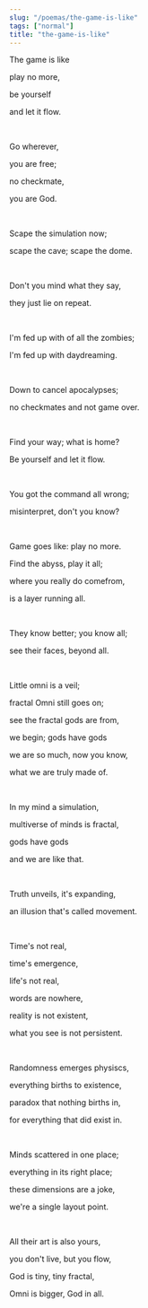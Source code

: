 ```yaml
---
slug: "/poemas/the-game-is-like"
tags: ["normal"]
title: "the-game-is-like"
---
```

The game is like

play no more,

be yourself

and let it flow.

&nbsp;

Go wherever,

you are free;

no checkmate,

you are God.

&nbsp;

Scape the simulation now;

scape the cave; scape the dome.

&nbsp;

Don't you mind what they say,

they just lie on repeat.

&nbsp;

I'm fed up with of all the zombies;

I'm fed up with daydreaming.

&nbsp;

Down to cancel apocalypses;

no checkmates and not game over.

&nbsp;

Find your way; what is home?

Be yourself and let it flow.

&nbsp;

You got the command all wrong;

misinterpret, don't you know?

&nbsp;

Game goes like: play no more.

Find the abyss, play it all;

where you really do comefrom,

is a layer running all.

&nbsp;

They know better; you know all;

see their faces, beyond all.

&nbsp;

Little omni is a veil;

fractal Omni still goes on;

see the fractal gods are from,

we begin; gods have gods

we are so much, now you know,

what we are truly made of.

&nbsp;

In my mind a simulation,

multiverse of minds is fractal,

gods have gods

and we are like that.

&nbsp;

Truth unveils, it's expanding,

an illusion that's called movement.

&nbsp;

Time's not real,

time's emergence,

life's not real,

words are nowhere,

reality is not existent,

what you see is not persistent.

&nbsp;

Randomness emerges physiscs,

everything births to existence,

paradox that nothing births in,

for everything that did exist in.

&nbsp;

Minds scattered in one place;

everything in its right place;

these dimensions are a joke,

we're a single layout point.

&nbsp;

All their art is also yours,

you don't live, but you flow,

God is tiny, tiny fractal,

Omni is bigger, God in all.